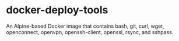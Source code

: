 # docker-deploy-tools
An Alpine-based Docker image that contains bash, git, curl, wget, openconnect, openvpn, openssh-client, openssl, rsync, and sshpass.

